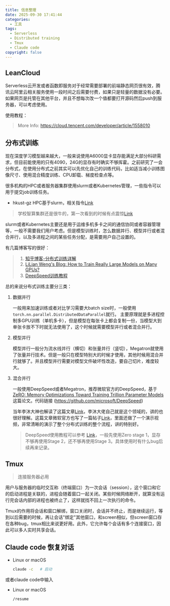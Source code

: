```yaml
---
title: 信息整理
date: 2025-09-30 17:41:44
categories:
  - 工具
tags:
  - Serverless
  - Distributed training
  - Tmux
  - Claude code
copyright: false
---
```


## LeanCloud

Serverless云开发或者函数即服务对于经常需要部署的前端静态网页很有效，腾讯云阿里云相关服务使用一段时间之后需要付费，如果只是轻量的数据没有必要。如果网页是托管在其他平台，并且不想每次改一个值都要打开源码然后push到服务器，可以考虑使用。

使用教程：
> More Info: https://cloud.tencent.com/developer/article/1558010

## 分布式训练

现在深度学习模型越来越大，一般来说使用A6000显卡显存能满足大部分科研需求，但目前能使用的只有4090，24G的显存有时确实不够挥霍。之前研究了一会分布式，在使用分布式之前其实可以先优化自己的训练代码，比如适当减小训练图像尺寸、使用混合精度训练、CPU卸载、梯度检查点等。

很多机构的HPC或者服务器集群使用slurm或者Kubernetes管理，一些指令可以用于提交job训练任务。

- hkust-gz HPC基于slurm，相关指令[Link](https://docs.hpc.hkust-gz.edu.cn/docs/hpc3/slurm/job)

> 学校智算集群还是很牛的，第一次看到的时候有点震惊[Link](https://docs.hpc.hkust-gz.edu.cn)

slurm或者Kubernetes主要还是用于运维多机多卡之间的通信协同或者容器管理等，一般不需要我们用户考虑。但是模型训练时，怎么数据并行、模型并行或者混合并行，以及多进程之间的某些任务分配，是需要用户自己设置的。

有几篇博客写的很好：

> 1. [知乎博客-分布式训练详解](https://zhuanlan.zhihu.com/p/721941928)
> 2. [LiLian Weng's Blog: How to Train Really Large Models on Many GPUs?](https://lilianweng.github.io/posts/2021-09-25-train-large/)
> 3. [DeepSpeed训练教程](https://www.cnblogs.com/yjbjingcha/p/18996270)


总的来说分布式训练主要分三类：

1. 数据并行

    一般用来加速训练或者对比学习需要大batch size时，一般使用 `torch.nn.parallel.DistributedDataParallel`就行。
    主要原理就是多进程控制多GPU训练（单机多卡），但是模型在每张卡上都会复制一份，当模型大到单张卡放不下时就无法使用了，这个时候就需要模型并行或者混合并行。

2. 模型并行

    模型并行一般分为流水线并行（横切）和张量并行（竖切），Megatron就使用了张量并行技术。但是一般只在模型特别大的时候才使用，其他时候用混合并行就够了。并且模型并行需要对模型文件破坏性改造，要自己切片，难度较大。

3. 混合并行

    一般使用DeepSpeed或者Megatron，推荐微软官方的DeepSpeed，基于[ZeRO: Memory Optimizations Toward Training Trillion Parameter Models](https://arxiv.org/abs/1910.02054)这篇论文。代码链接 (https://github.com/microsoft/DeepSpeed)
    
    当年李沐大神也解读了这篇文章[Link](https://www.bilibili.com/video/BV1tY411g7ZT)，李沐大佬自己就是这个领域的，讲的也很好理解。这篇文章微软官方也写了一篇帖子[Link](https://www.microsoft.com/en-us/research/blog/zero-deepspeed-new-system-optimizations-enable-training-models-with-over-100-billion-parameters/)，里面还做了一个演示视频，非常清晰的演示了整个分布式训练的整个流程，讲的特别好。

    > DeepSpeed使用教程可以参考 [Link](https://github.com/deepspeedai/DeepSpeedExamples/tree/master/applications/DeepSpeed-Chat/training/step1_supervised_finetuning)，一般先使用Zero stage 1，显存不够再使用Stage 2，还不够再使用Stage 3。具体使用时有什么bug后续再来记录。

## Tmux

> 连接服务器必用

用户与服务器的临时交互称（终端窗口）为一次会话（session），这个窗口和它的启动进程是关联的，进程会随着窗口一起关闭。某些时候网络断开，就算没有运行完会话内部的进程也被终止了，这样就找不回上一次执行的命令。

Tmux的作用将会话和窗口解绑，窗口关闭时，会话并不终止，而是继续运行，等到以后需要的时候，再让会话"绑定"其他窗口，和screen相似，但screen窗口存在各种bug，tmux相比来说更好用。此外，它允许每个会话有多个连接窗口，因此可以多人实时共享会话。

## Claude code 恢复对话

- Linux or macOS
  ```bash
  claude -c   # 启动
  ```

或者claude code中输入
- Linux or macOS
  ```bash
  /resume  
  ```

